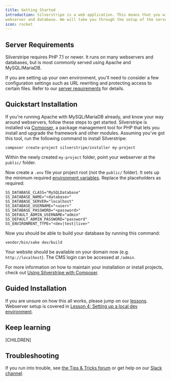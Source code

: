 ```yaml
---
title: Getting Started
introduction: Silverstripe is a web application. This means that you will need to have a
webserver and database. We will take you through the setup of the server environment as well the application itself.
icon: rocket
---
```


## Server Requirements

Silverstripe requires PHP 7.1 or newer. It runs on many webservers and databases, but is most commonly served using
Apache and MySQL/MariaDB.

If you are setting up your own environment, you'll need to consider a few configuration settings such as URL rewriting
and protecting access to certain files. Refer to our [server requirements](server_requirements) for details.

## Quickstart Installation

If you're running Apache with MySQL/MariaDB already, and know your way around webservers, follow these steps to get
started. Silverstripe is installed via [Composer](https://getcomposer.org), a package management tool for PHP that lets
you install and upgrade the framework and other modules. Assuming you've got this tool, run the following command to
install Silverstripe:

```
composer create-project silverstripe/installer my-project
```

Within the newly created `my-project` folder, point your webserver at the `public/` folder.

Now create a `.env` file your project root (not the `public/` folder). It sets up the minimum
required [environment variables](environment_management). Replace the placeholders as required:

```
SS_DATABASE_CLASS="MySQLDatabase"
SS_DATABASE_NAME="<database>"
SS_DATABASE_SERVER="localhost"
SS_DATABASE_USERNAME="<user>"
SS_DATABASE_PASSWORD="<password>"
SS_DEFAULT_ADMIN_USERNAME="admin"
SS_DEFAULT_ADMIN_PASSWORD="password"
SS_ENVIRONMENT_TYPE="<dev|test|live>"
```

Now you should be able to build your database by running this command:

```
vendor/bin/sake dev/build
```

Your website should be available on your domain now (e.g. `http://localhost`). The CMS login can be accessed at `/admin`.

For more information on how to maintain your installation or install projects, check
out [Using Silverstripe with Composer](composer).

## Guided Installation

If you are unsure on how this all works, please jump on our [lessons](https://www.silverstripe.org/learn/lessons/v4/).
Webserver setup is covered in
[Lesson 4: Setting up a local dev environment](https://www.silverstripe.org/learn/lessons/v4/up-and-running-setting-up-a-local-silverstripe-dev-environment-1).

## Keep learning

[CHILDREN]

## Troubleshooting

If you run into trouble, see [the Tips & Tricks forum](https://forum.silverstripe.org/c/tips) or get help on
our [Slack channel](https://www.silverstripe.org/community/slack-signup/).

